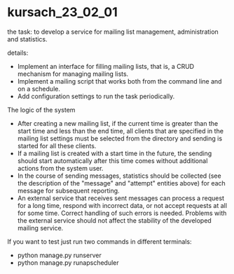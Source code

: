 # kursach_23_02_01

the task: to develop a service for mailing list management, administration and statistics.

details: 
- Implement an interface for filling mailing lists, that is, a CRUD mechanism for managing mailing lists.
- Implement a mailing script that works both from the command line and on a schedule.
- Add configuration settings to run the task periodically.

The logic of the system
- After creating a new mailing list, if the current time is greater than the start time and less than the end time, all clients that are specified in the mailing list settings must be selected from the directory and sending is started for all these clients.
- If a mailing list is created with a start time in the future, the sending should start automatically after this time comes without additional actions from the system user.
- In the course of sending messages, statistics should be collected (see the description of the "message" and "attempt" entities above) for each message for subsequent reporting.
- An external service that receives sent messages can process a request for a long time, respond with incorrect data, or not accept requests at all for some time. Correct handling of such errors is needed. Problems with the external service should not affect the stability of the developed mailing service.

If you want to test just run two commands in different terminals:
 - python manage.py runserver
 - python manage.py runapscheduler  